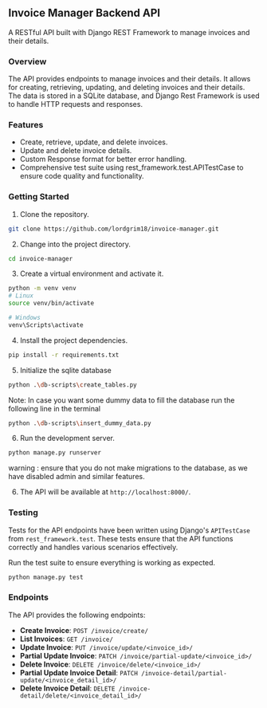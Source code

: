 ## Invoice Manager Backend API

A RESTful API built with Django REST Framework to manage invoices and their details.

### Overview

The API provides endpoints to manage invoices and their details. It allows for creating, retrieving, updating, and deleting invoices and their details. The data is stored in a SQLite database, and Django Rest Framework is used to handle HTTP requests and responses.

### Features
- Create, retrieve, update, and delete invoices.
- Update and delete invoice details.
- Custom Response format for better error handling.
- Comprehensive test suite using rest_framework.test.APITestCase to ensure code quality and functionality.

### Getting Started

1. Clone the repository.
```bash
git clone https://github.com/lordgrim18/invoice-manager.git
```

2. Change into the project directory.
```bash
cd invoice-manager
```

3. Create a virtual environment and activate it.
```bash
python -m venv venv
# Linux
source venv/bin/activate

# Windows
venv\Scripts\activate
```

4. Install the project dependencies.
```bash
pip install -r requirements.txt
```

5. Initialize the sqlite database
```bash
python .\db-scripts\create_tables.py
```
Note:
In case you want some dummy data to fill the database run the following line in the terminal
```bash
python .\db-scripts\insert_dummy_data.py
```

6. Run the development server.
```bash
python manage.py runserver
```

warning : ensure that you do not make migrations to the database, as we have disabled admin and similar features.

6. The API will be available at `http://localhost:8000/`.

### Testing

Tests for the API endpoints have been written using Django's `APITestCase` from `rest_framework.test`. These tests ensure that the API functions correctly and handles various scenarios effectively.

Run the test suite to ensure everything is working as expected.
```bash
python manage.py test
```

### Endpoints

The API provides the following endpoints:

- **Create Invoice**: `POST /invoice/create/`
- **List Invoices**: `GET /invoice/`
- **Update Invoice**: `PUT /invoice/update/<invoice_id>/`
- **Partial Update Invoice**: `PATCH /invoice/partial-update/<invoice_id>/`
- **Delete Invoice**: `DELETE /invoice/delete/<invoice_id>/`
- **Partial Update Invoice Detail**: `PATCH /invoice-detail/partial-update/<invoice_detail_id>/`
- **Delete Invoice Detail**: `DELETE /invoice-detail/delete/<invoice_detail_id>/`
